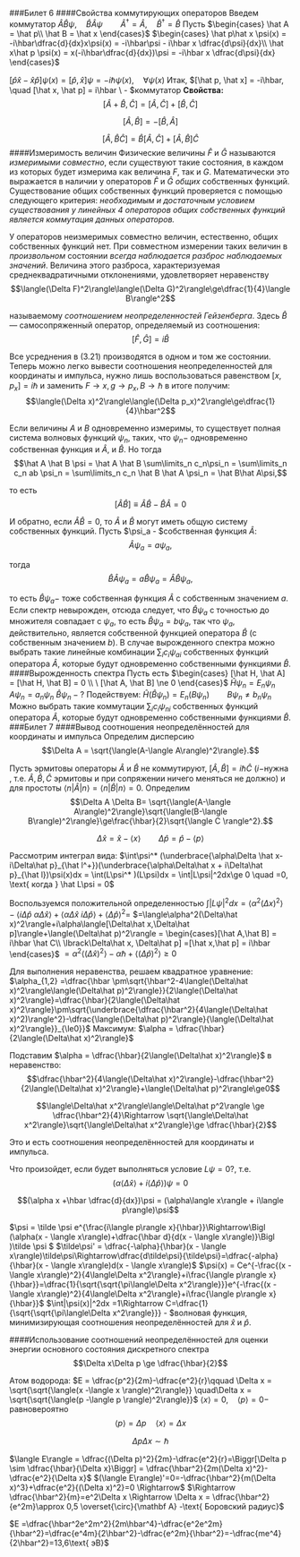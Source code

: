 ###Билет 6
####Свойства коммутирующих операторов
Введем коммутатор
$\hat A\hat B \psi, \quad \hat B\hat A\psi \qquad \hat A^{\dagger} = \hat A, \quad \hat B^{\dagger} = \hat B$
Пусть $\begin{cases}
\hat A = \hat p\\
\hat B = \hat x
\end{cases}$
$\begin{cases}
\hat p\hat x \psi(x) = -i\hbar\dfrac{d}{dx}x\psi(x) = -i\hbar\psi - i\hbar x \dfrac{d\psi}{dx}\\
\hat x\hat p \psi(x) = x(-i\hbar\dfrac{d}{dx})\psi = -i\hbar x \dfrac{d\psi}{dx}
\end{cases}$

$[\hat p \hat x -\hat x\hat p]\psi(x) = [\hat p,\hat x]\psi = -i\hbar\psi(x), \quad \forall\psi(x)$
Итак, $[\hat p, \hat x] = -i\hbar, \quad [\hat x, \hat p] = i\hbar \ - $коммутатор
**Свойства:**
$$[\hat A+\hat B, \hat C] = [\hat A,\hat C] + [\hat B, \hat C]$$

$$[\hat A, \hat B] = -[\hat B, \hat A]$$

$$[\hat A, \hat B\hat C] = \hat B[\hat A,\hat C]+[\hat A,\hat B]\hat C$$
####Измеримость величин
Физические величины $\hat F$ и $\hat G$ называются *измеримыми совместно*, если существуют такие состояния, в каждом из которых будет измерима как величина $F$, так и $G$. Математически это выражается в наличии у операторов $\hat F$ и $\hat G$ *общих* собственных функций. Существование общих собственных функций проверяется с помощью следующего критерия:
*необходимым и достаточным условием существования у линейных 4 операторов общих собственных функций является коммутация данных операторов.*

У операторов неизмеримых совместно величин, естественно, общих собственных функций нет. При совместном измерении таких величин в *произвольном* состоянии *всегда наблюдается разброс наблюдаемых значений*. Величина этого разброса, характеризуемая среднеквадратичными отклонениями, удовлетворяет неравенству
$$\langle(\Delta F)^2\rangle\langle(\Delta G)^2\rangle\ge\dfrac{1}{4}\langle B\rangle^2$$

называемому *соотношением неопределенностей Гейзенберга*. Здесь $\hat B$ — самосопряженный оператор, определяемый из соотношения:
$$[\hat F,\hat G] = i\hat B$$

Все усреднения в (3.21) производятся в одном и том же состоянии.
Теперь можно легко вывести соотношения неопределенностей для координаты и импульса, нужно лишь воспользоваться равенством $[x,p_x]=i\hbar$ и заменить $F\to x, g\to p_x, B\to\hbar$ в итоге получим:
$$\langle(\Delta x)^2\rangle\langle(\Delta p_x)^2\rangle\ge\dfrac{1}{4}\hbar^2$$

Если величины $A$ и $B$ одновременно измеримы, то существует полная система волновых функций $\psi_n$, таких, что $\psi_n -$ одновременно собственная функция и $\hat A,$ и $\hat B$. Но тогда
$$\hat A \hat B \psi = \hat A \hat B \sum\limits_n c_n\psi_n = \sum\limits_n c_n ab \psi_n = \sum\limits_n c_n \hat B \hat A \psi_n = \hat B\hat A\psi,$$

то есть
$$[\hat A\hat B]\equiv\hat A\hat B - \hat B\hat A = 0$$

И обратно, если $\hat A\hat B = 0$, то $\hat A$ и $\hat B$ могут иметь общую систему собственных функций. Пусть $\psi_a - $собственная функция $\hat A$:
$$\hat A\psi_a = a\psi_a,$$

тогда
$$\hat B\hat A\psi_a = a\hat B\psi_a=\hat A \hat B\psi_a,$$

то есть $\hat B\psi_a -$ тоже собственная функция $\hat A$ с собственным значением $a$. Если спектр невырожден, отсюда следует, что $\hat B\psi_a$ с точностью до множителя совпадает с $\psi_a$, то есть $\hat B\psi_a = b\psi_a$, так что $\psi_a$, действительно, является собственной функцией оператора $\hat B$ (с собственным значением $b$). В случае вырожденного спектра можно выбрать такие линейные комбинации $\sum_i c_i\psi_{ai}$ собственных функций оператора $\hat A$, которые будут одновременно собственными функциями $\hat B$.
####Вырожденность спектра
Пусть есть $\begin{cases}
[\hat H, \hat A] = [\hat H, \hat B] = 0 \\
\ [\hat A, \hat B] \ne 0
\end{cases}$
$\hat H\psi_n=E_n\psi_n$
$A\psi_n=a_n\psi_n$
$\hat B\psi_n - ?$
Подействуем:
$\hat H(\hat B\psi_n)=E_n(B\psi_n)\qquad B\psi_n\ne b_n\psi_n$
Можно выбрать такие коммутации $\sum_i c_i\psi_{ni}$ собственных функций оператора $\hat A$, которые будут одновременно собственными функциями $\hat B$.
###Билет 7
####Вывод соотношения неопределённостей для координаты и импульса
Определим дисперсию
$$\Delta A = \sqrt{\langle(A-\langle A\rangle)^2\rangle}.$$

Пусть эрмитовы операторы $\hat A$ и $\hat B$ не коммутируют, $[\hat A, \hat B] = i\hbar\hat C$ ($i-$нужна , т.е. $\hat A,\hat B,\hat C$ эрмитовы и при сопряжении ничего меняться не должно) и для простоты $\langle n |\hat A|n\rangle = \langle n |\hat B|n\rangle = 0.$
Определим
$$\Delta A \Delta B= \sqrt{\langle(A-\langle A\rangle)^2\rangle}\sqrt{\langle(B-\langle B\rangle)^2\rangle}\ge\frac{\hbar}{2}\sqrt{\langle C \rangle^2}.$$

$$\Delta \hat x = \hat x - \langle x \rangle \qquad \Delta \hat p = \hat p - \langle p \rangle$$

Рассмотрим интеграл вида:
$\int\psi^* (\underbrace{\alpha\Delta \hat x-i\Delta\hat p}_{\hat l^+})(\underbrace{\alpha\Delta\hat x + i\Delta\hat p}_{\hat l})\psi(x)dx = \int(L\psi^* )(L\psi)dx = \int|L\psi|^2dx\ge 0 \quad =0, \text{ когда } \hat L\psi = 0$

Воспользуемся положительной определенностью
$\int|L\psi|^2dx = \langle \alpha^2(\Delta x)^2\rangle-\langle i \Delta\hat p\ \alpha\Delta\hat x\rangle + \langle\alpha\Delta\hat x\ i\Delta\hat p \rangle +\langle\Delta\hat p \rangle^2=$
$=\langle\alpha^2(\Delta\hat x)^2\rangle+i\alpha\langle[\Delta\hat x,\Delta\hat p]\rangle+\langle(\Delta\hat p)^2\rangle =
\begin{cases}[\hat A,\hat B] = i\hbar \hat C\\ \lbrack\Delta\hat x, \Delta\hat p] =[\hat x,\hat p] = i\hbar \end{cases}$
$=\alpha^2\langle(\Delta\hat x)^2\rangle-\alpha\hbar +\langle(\Delta\hat p)^2\rangle\ge0$

Для выполнения неравенства, решаем квадратное уравнение:
$\alpha_{1,2} =\dfrac{\hbar \pm\sqrt{\hbar^2-4\langle(\Delta\hat x)^2\rangle\langle(\Delta\hat p)^2\rangle}}{2\langle(\Delta\hat x)^2\rangle}=\dfrac{\hbar}{2\langle(\Delta\hat x)^2\rangle}\pm\sqrt{\underbrace{\dfrac{\hbar^2}{4\langle(\Delta\hat x)^2)\rangle^2}-\dfrac{\langle(\Delta\hat p)^2\rangle}{\langle(\Delta\hat x)^2\rangle}}_{\le0}}$
Максимум: $\alpha = \dfrac{\hbar}{2\langle(\Delta\hat x)^2\rangle}$

Подставим $\alpha = \dfrac{\hbar}{2\langle(\Delta\hat x)^2\rangle}$ в неравенство:
$$\dfrac{\hbar^2}{4\langle(\Delta\hat x)^2\rangle}-\dfrac{\hbar^2}{2\langle(\Delta\hat x)^2\rangle}+\langle(\Delta\hat p)^2\rangle\ge0$$

$$\langle\Delta\hat x^2\rangle\langle\Delta\hat p^2\rangle \ge \dfrac{\hbar^2}{4}\Rightarrow \sqrt{\langle\Delta\hat x^2\rangle}\sqrt{\langle\Delta\hat x^2\rangle}\ge \dfrac{\hbar}{2}$$

Это и есть соотношения неопределённостей для координаты и импульса.

Что произойдет, если будет выполняться условие $L\psi=0$?, т.е.
$$(\alpha\langle\Delta\hat x\rangle+i\langle\Delta\hat p\rangle)\psi = 0$$

$$(\alpha x +\hbar \dfrac{d}{dx})\psi = (\alpha\langle x\rangle + i\langle p\rangle)\psi$$

$\psi = \tilde \psi e^{\frac{i\langle p\rangle x}{\hbar}}\Rightarrow\Bigl (\alpha(x - \langle x\rangle)+\dfrac{\hbar d}{d(x - \langle x\rangle)}\Bigl )\tilde \psi $
$\tilde\psi' = \dfrac{-\alpha}{\hbar}(x - \langle x\rangle)\tilde\psi\Rightarrow\dfrac{d\tilde\psi}{\tilde\psi}=\dfrac{-alpha}{\hbar}(x - \langle x\rangle)d(x - \langle x\rangle)$
$\psi(x) = Ce^{-\frac{(x - \langle x\rangle)^2}{4\langle\Delta x^2\rangle}+i\frac{\langle p\rangle x}{\hbar}}=\dfrac{1}{\sqrt{\sqrt{\pi\langle\Delta x^2\rangle}}}e^{-\frac{(x - \langle x\rangle)^2}{4\langle\Delta x^2\rangle}+i\frac{\langle p\rangle x}{\hbar}}$
$\int|\psi(x)|^2dx =1\Rightarrow C=\dfrac{1}{\sqrt{\sqrt{\pi\langle\Delta x^2\rangle}}} - $волновая функция, минимизирующая соотношения неопределённостей для $\hat x$ и $\hat p$.

####Использование соотношений неопределённостей для оценки энергии основного состояния дискретного спектра
$$\Delta x\Delta p \ge \dfrac{\hbar}{2}$$

Атом водорода: $E = \dfrac{p^2}{2m}-\dfrac{e^2}{r}\qquad \Delta x = \sqrt{\sqrt{\langle(x -\langle x \rangle)^2\rangle}} \quad\Delta x = \sqrt{\sqrt{\langle(p -\langle p \rangle)^2\rangle}}$
$\langle x \rangle = 0, \quad \langle p\rangle =0 -$ равновероятно
$$\langle p\rangle = \Delta p\quad \langle x \rangle = \Delta x$$

$$\Delta p\Delta x \sim \hbar$$

$\langle E\rangle = \dfrac{(\Delta p)^2}{2m}-\dfrac{e^2}{r}=\Biggr[\Delta p \sim \dfrac{\hbar}{\Delta x}\Biggr] = \dfrac{\hbar^2}{2m(\Delta x)^2}-\dfrac{e^2}{\Delta x}$
$(\langle E\rangle)'=0=-\dfrac{\hbar^2}{m(\Delta x)^3}+\dfrac{e^2}{(\Delta x)^2}=0 \Rightarrow$
$\Rightarrow \dfrac{\hbar^2}{m}=e^2\Delta x \Rightarrow \Delta x = \dfrac{\hbar^2}{e^2m}\approx 0,5 \overset{\circ}{\mathbf A} -\text{ Боровский радиус}$

$E =\dfrac{\hbar^2e^2m^2}{2m\hbar^4}-\dfrac{e^2e^2m}{\hbar^2}=\dfrac{e^4m}{2\hbar^2}-\dfrac{e^2m}{\hbar^2}=-\dfrac{me^4}{2\hbar^2}=13,6\text{ эВ}$
